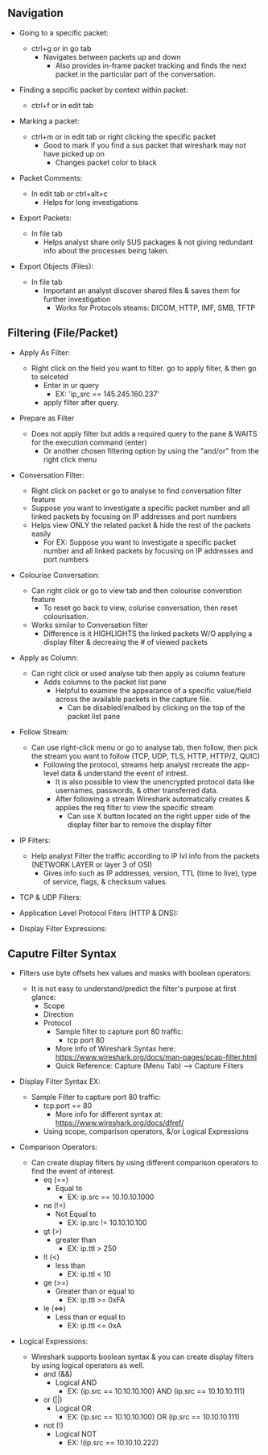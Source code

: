 ## Navigation

- Going to a specific packet:
  - ctrl+g or in go tab
    - Navigates between packets up and down
      - Also provides in-frame packet tracking and finds the next packet in the particular part of the conversation.

- Finding a sepcific packet by context within packet: 
  - ctrl+f or in edit tab

- Marking a packet:
  - ctrl+m or in edit tab or right clicking the specific packet
    - Good to mark if you find a sus packet that wireshark may not have picked up on
      - Changes packet color to black

- Packet Comments:
  - In edit tab or ctrl+alt+c
    - Helps for long investigations

- Export Packets:
  - In file tab
    - Helps analyst share only SUS packages & not giving redundant info about the processes being taken.

- Export Objects (Files):
  - In file tab
    - Important an analyst discover shared files & saves them for further investigation
      - Works for Protocols steams: DICOM, HTTP, IMF, SMB, TFTP

## Filtering (File/Packet)

- Apply As Filter:
  - Right click on the field you want to filter. go to apply filter, & then go to selceted
    - Enter in ur query
      - EX: 'ip_src == 145.245.160.237'
    - apply filter after query.

- Prepare as Filter
  - Does not apply filter but adds a required query to the pane & WAITS for the execution command (enter) 
    - Or another chosen filtering option by using the "and/or" from the right click menu

- Conversation Filter:
  - Right click on packet or go to analyse to find conversation filter feature
  - Suppose you want to investigate a specific packet number and all linked packets by focusing on IP addresses and port numbers
  - Helps view ONLY the related packet & hide the rest of the packets easily
    - For EX: Suppose you want to investigate a specific packet number and all linked packets by focusing on IP addresses and port numbers

- Colourise Conversation:
  - Can right click or go to view tab and then colourise converstion feature
    - To reset go back to view, colurise conversation, then reset colourisation.
  - Works similar to Conversation filter
    - Difference is it HIGHLIGHTS the linked packets W/O applying a display filter & decreaing the # of viewed packets

- Apply as Column:
  - Can right click or used analyse tab then apply as column feature
    - Adds columns to the packet list pane
      - Helpful to examine the appearance of a specific value/field across the available packets in the capture file.
        - Can be disabled/enalbed by clicking on the top of the packet list pane

- Follow Stream:
  - Can use right-click menu or go to analyse tab, then follow, then pick the stream you want to follow (TCP, UDP, TLS, HTTP, HTTP/2, QUIC)
    - Following the protocol, streams help analyst recreate the app-level data & understand the event of intrest.
      - It is also possible to view the unencrypted protocol data like usernames, passwords, & other transferred data.
      - After following a stream Wireshark automatically creates & applies the req filter to view the specific stream 
        - Can use X button located on the right upper side of the display filter bar to remove the display filter

- IP Filters:
  - Help analyst Filter the traffic according to IP lvl info from the packets (NETWORK LAYER or layer 3 of OSI)
    - Gives info such as IP addresses, version, TTL (time to live), type of service, flags, & checksum values.

- TCP & UDP Filters:

- Application Level Protocol Fiters (HTTP & DNS):

- Display Filter Expressions:

## Caputre Filter Syntax

- Filters use byte offsets hex values and masks with boolean operators:
  - It is not easy to understand/predict the filter's purpose at first glance:
    - Scope
    - Direction
    - Protocol
      - Sample filter to capture port 80 traffic:
        - tcp port 80
      - More info of Wireshark Syntax here: <https://www.wireshark.org/docs/man-pages/pcap-filter.html>
      - Quick Reference: Capture (Menu Tab) --> Capture Filters

- Display Filter Syntax EX:
  - Sample Filter to capture port 80 traffic:
    - tcp.port == 80
      - More info for different syntax at: <https://www.wireshark.org/docs/dfref/>
    - Using scope, comparison operators, &/or Logical Expressions

- Comparison Operators:
  - Can create display filters by using different comparison operators to find the event of interest.
    - eq (==)
      - Equal to
        - EX: ip.src == 10.10.10.1000
    - ne (!=)
      - Not Equal to
        - EX: ip.src != 10.10.10.100
    - gt (>)
      - greater than
        - EX: ip.ttl > 250
    - lt (<)
      - less than
        - EX: ip.ttl < 10
    - ge (>=)
      - Greater than or equal to
        - EX: ip.ttl >= 0xFA
    - le (<=>)
      - Less than or equal to
        - EX: ip.ttl <= 0xA

- Logical Expressions: 
  - Wireshark supports boolean syntax & you can create display filters by using logical operators as well.
    - and (&&)
      - Logical AND
        - EX: (ip.src == 10.10.10.100) AND (ip.src == 10.10.10.111)
    - or (||)
      - Logical OR
        - EX: (ip.src == 10.10.10.100) OR (ip.src == 10.10.10.111)
    - not (!)
      - Logical NOT
        - EX: !(ip.src == 10.10.10.222)